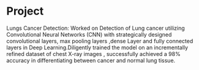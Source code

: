 # Project
Lungs Cancer Detection:
Worked on Detection of Lung cancer utilizing Convolutional Neural Networks (CNN) with strategically designed convolutional layers, max pooling layers ,dense Layer 
and fully connected layers in Deep Learning.Diligently trained the model on an incrementally refined dataset of  chest X-ray images , 
successfully achieved a 98% accuracy in differentiating between cancer and normal lung tissue.
